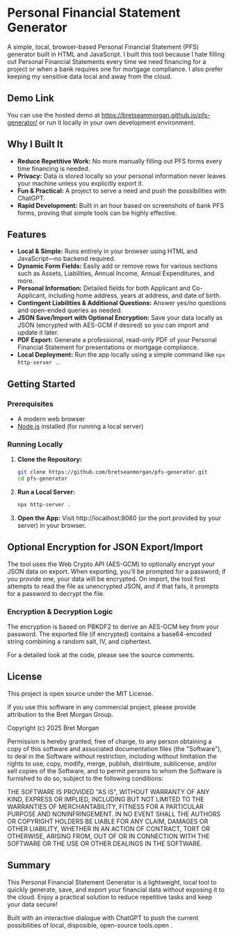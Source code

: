 # Personal Financial Statement Generator

A simple, local, browser-based Personal Financial Statement (PFS) generator built in HTML and JavaScript. I built this tool because I hate filling out Personal Financial Statements every time we need financing for a project or when a bank requires one for mortgage compliance. I also prefer keeping my sensitive data local and away from the cloud.

## Demo Link

You can use the hosted demo at https://bretseanmorgan.github.io/pfs-generator/ or run it locally in your own development environment.

## Why I Built It

- **Reduce Repetitive Work:** No more manually filling out PFS forms every time financing is needed.
- **Privacy:** Data is stored locally so your personal information never leaves your machine unless you explicitly export it.
- **Fun & Practical:** A project to serve a need and push the possibilities with ChatGPT.
- **Rapid Development:** Built in an hour based on screenshots of bank PFS forms, proving that simple tools can be highly effective.

## Features

- **Local & Simple:** Runs entirely in your browser using HTML and JavaScript—no backend required.
- **Dynamic Form Fields:** Easily add or remove rows for various sections such as Assets, Liabilities, Annual Income, Annual Expenditures, and more.
- **Personal Information:** Detailed fields for both Applicant and Co-Applicant, including home address, years at address, and date of birth.
- **Contingent Liabilities & Additional Questions:** Answer yes/no questions and open-ended queries as needed.
- **JSON Save/Import with Optional Encryption:** Save your data locally as JSON (encrypted with AES-GCM if desired) so you can import and update it later.
- **PDF Export:** Generate a professional, read-only PDF of your Personal Financial Statement for presentations or mortgage compliance.
- **Local Deployment:** Run the app locally using a simple command like `npx http-server .`.

## Getting Started

### Prerequisites

- A modern web browser
- [Node.js](https://nodejs.org/) installed (for running a local server)

### Running Locally

1. **Clone the Repository:**
   ```bash
   git clone https://github.com/bretseanmorgan/pfs-generator.git
   cd pfs-generator

2. **Run a Local Server:**
   ```bash
   npx http-server .

3. **Open the App:**
   Visit http://localhost:8080 (or the port provided by your server) in your browser.

## Optional Encryption for JSON Export/Import

The tool uses the Web Crypto API (AES-GCM) to optionally encrypt your JSON data on export. When exporting, you’ll be prompted for a password; if you provide one, your data will be encrypted. On import, the tool first attempts to read the file as unencrypted JSON, and if that fails, it prompts for a password to decrypt the file.

### Encryption & Decryption Logic

The encryption is based on PBKDF2 to derive an AES-GCM key from your password. The exported file (if encrypted) contains a base64-encoded string combining a random salt, IV, and ciphertext.

For a detailed look at the code, please see the source comments.

## License

This project is open source under the MIT License.

If you use this software in any commercial project, please provide attribution to the Bret Morgan Group.

Copyright (c) 2025 Bret Morgan

Permission is hereby granted, free of charge, to any person obtaining a copy
of this software and associated documentation files (the "Software"), to deal
in the Software without restriction, including without limitation the rights
to use, copy, modify, merge, publish, distribute, sublicense, and/or sell
copies of the Software, and to permit persons to whom the Software is
furnished to do so, subject to the following conditions:

THE SOFTWARE IS PROVIDED "AS IS", WITHOUT WARRANTY OF ANY KIND, EXPRESS OR
IMPLIED, INCLUDING BUT NOT LIMITED TO THE WARRANTIES OF MERCHANTABILITY,
FITNESS FOR A PARTICULAR PURPOSE AND NONINFRINGEMENT. IN NO EVENT SHALL THE
AUTHORS OR COPYRIGHT HOLDERS BE LIABLE FOR ANY CLAIM, DAMAGES OR OTHER
LIABILITY, WHETHER IN AN ACTION OF CONTRACT, TORT OR OTHERWISE, ARISING FROM,
OUT OF OR IN CONNECTION WITH THE SOFTWARE OR THE USE OR OTHER DEALINGS IN THE
SOFTWARE.

## Summary

This Personal Financial Statement Generator is a lightweight, local tool to quickly generate, save, and export your financial data without exposing it to the cloud. Enjoy a practical solution to reduce repetitive tasks and keep your data secure!

Built with an interactive dialogue with ChatGPT to push the current possibilities of local, disposible, open-source tools.open .
